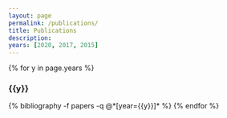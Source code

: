 ```yaml
---
layout: page
permalink: /publications/
title: Publications
description:
years: [2020, 2017, 2015]
---
```


{% for y in page.years %} 
  <h3 class="year">{{y}}</h3>
  {% bibliography -f papers -q @*[year={{y}}]* %}
{% endfor %}


